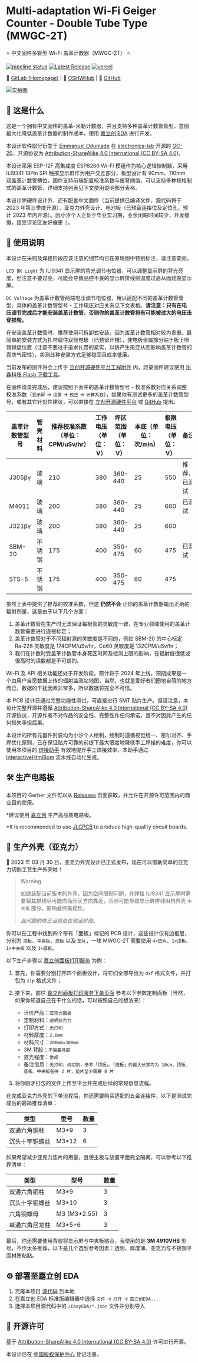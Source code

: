 # Multi-adaptation Wi-Fi Geiger Counter - Double Tube Type (MWGC-2T)

⭐ 中文固件多管型 Wi-Fi 盖革计数器（MWGC-2T） ⭐

[![pipeline status](https://gitlab.soraharu.com/XiaoXi/Multi-adaptation-Wi-Fi-Geiger-Counter-Double-Tube-Type/badges/master/pipeline.svg)](https://gitlab.soraharu.com/XiaoXi/Multi-adaptation-Wi-Fi-Geiger-Counter-Double-Tube-Type/-/commits/master) [![Latest Release](https://gitlab.soraharu.com/XiaoXi/Multi-adaptation-Wi-Fi-Geiger-Counter-Double-Tube-Type/-/badges/release.svg)](https://gitlab.soraharu.com/XiaoXi/Multi-adaptation-Wi-Fi-Geiger-Counter-Double-Tube-Type/-/releases) [![vercel](https://vercelbadge.soraharu.com/?app=interactivehtmlbom)](https://interactivehtmlbom.soraharu.com/)

🔗 [GitLab (Homepage)](https://gitlab.soraharu.com/XiaoXi/Multi-adaptation-Wi-Fi-Geiger-Counter-Double-Tube-Type) | 🔗 [OSHWHub](https://oshwhub.com/yanranxiaoxi/Multi-adaptation-Wi-Fi-Geiger-Counter-Double-Tube-Type) | 🔗 [GitHub](https://github.com/yanranxiaoxi/Multi-adaptation-Wi-Fi-Geiger-Counter-Double-Tube-Type)

![实拍图](https://downloadserver.soraharu.com:7000/Multi-adaptation%20Wi-Fi%20Geiger%20Counter%20-%20Double%20Tube%20Type/Image/Product_quality_1620x1080px.jpg)

## 🤔 这是什么

这是一个拥有中文固件的盖革-米勒计数器，并且支持多种盖革计数管管型，意图最大化降低盖革计数器的制作成本，使用 [嘉立创 EDA](https://lceda.cn/) 进行开发。

本设计软件部分衍生于 [Emmanuel Odunlade](https://twitter.com/emmaodunlade) 在 [electronics-lab](https://www.electronics-lab.com/) 开源的 [GC-20](https://www.electronics-lab.com/project/new-improved-geiger-counter-now-wifi/)，开源协议为 [Attribution-ShareAlike 4.0 International (CC BY-SA 4.0)](https://choosealicense.com/licenses/cc-by-sa-4.0/)。

本设计采用 ESP-12F 高集成度 ESP8266 Wi-Fi 模组作为核心逻辑控制器，采用 ILI9341 18Pin SPI 触摸显示屏作为用户交互部分，板型设计有 90mm、110mm 双盖革计数管槽位，固件支持前端配置校准系数与报警阈值，可以支持多种规格制式的盖革计数管，详细支持列表见下文使用说明部分表格。

本设计除硬件设计外，还有配套中文固件（当前提供已编译文件，源代码将于 2023 年第三季度开源）、亚克力外壳设计、电池板（已预留连接位及定位孔，预计 2023 年内开源）。因小汐个人正处于毕业实习期，业余闲暇时间较少，开发缓慢，接受评论区友好催更 :)。

## 🍭 使用说明

本设计在采购及焊接阶段应该注意的细节均已在原理图中特别标注，请注意查阅。

`LCD BK Light` 为 ILI9341 显示屏的背光调节电位器，可以调整显示屏的背光亮度，但注意不要过亮，可能会导致品控不良的显示屏排线侧温度过高从而烧毁显示屏。

`DC Voltage` 为盖革计数管两端电压调节电位器，用以适配不同的盖革计数管管型，具体的盖革计数管型号 - 工作电压对应关系见下文表格。**请注意：只有在电压调节完成后才能安装盖革计数管，否则你的盖革计数管将有可能被过大的电压击穿损毁。**

在安装盖革计数管时，推荐使用可拆卸式安装，因为盖革计数管相对较为贵重。最简单的安装方式为扎带窟住双侧电极（已预留开槽），使电极金属部分贴于板上喷锡焊盘位置（注意不要过于追求扎带的紧实，以防产生形变从而影响盖革计数管的真空气密性），实测此种安装方式足够稳固且成本低廉。

当前发布的固件将会上传于 [立创开源硬件平台工程附件](https://oshwhub.com/yanranxiaoxi/Multi-adaptation-Wi-Fi-Geiger-Counter-Double-Tube-Type) 内，烧录固件建议使用 [乐鑫科技 Flash 下载工具](https://www.espressif.com.cn/zh-hans/support/download/other-tools?keys=Flash+%E4%B8%8B%E8%BD%BD%E5%B7%A5%E5%85%B7)。

在固件烧录完成后，建议按照下表中的盖革计数管型号 - 校准系数对应关系调整校准系数（`显示屏` -> `设置` -> `校正` -> `计算系数`），如果你有测试更多的盖革计数管型号，或有其它针对性建议，可以直接在 [立创开源硬件平台](https://oshwhub.com/yanranxiaoxi/Multi-adaptation-Wi-Fi-Geiger-Counter-Double-Tube-Type) 或 [GitHub](https://github.com/yanranxiaoxi/Multi-adaptation-Wi-Fi-Geiger-Counter-Double-Tube-Type/issues) 提出。

| 盖革计数管型号 | 管壳材料 | 推荐校准系数（单位：CPM/uSv/hr） | 工作电压（单位：V） | 坪区范围（单位：V） | 本底（单位：次/min） | 极限电压（单位：V） | 备注         |
| -------------- | -------- | -------------------------------- | ------------------- | ------------------- | -------------------- | ------------------- | ------------ |
| J305βγ         | 玻璃     | 210                              | 380                 | 360-440             | 25                   | 550                 | 推荐，已测试 |
| M4011          | 玻璃     | 200                              | 380                 | 360-440             | 25                   | 600                 | 已测试       |
| J321βγ         | 玻璃     | 200                              | 380                 | 360-440             | 25                   | 600                 |              |
| SBM-20         | 不锈钢   | 175                              | 400                 | 350-475             | 60                   | 475                 | 已测试       |
| STS-5          | 不锈钢   | 175                              | 400                 | 350-475             | 60                   | 475                 |              |

虽然上表中提供了推荐的校准系数，但这 **仍然不会** 让你的盖革计数器输出正确的辐射剂量，这是由于以下几个方面：

1. 盖革计数管在生产时无法保证每根管的灵敏度一致，在专业领域使用的盖革计数管需要进行逐根标定；
1. 盖革计数管对于不同辐射源的灵敏度是不同的，例如 SBM-20 的中心标定 Ra-226 灵敏度是 174CPM/uSv/hr，Co60 灵敏度是 132CPM/uSv/hr；
1. 我们在计数时受盖革计数管本身死区时间及检测上限的影响，在辐射值很低或很高时的读数都是不可信的。

Wi-Fi 及 API 相关功能还处于开发阶段，预计将于 2024 年上线，预期成果是一个由用户自愿数据上传的辐射监测站地图，当然，也就是爱好者们圈地自萌的地方而已，数据的干扰因素非常多，所以数据将完全不可信。

本 PCB 设计已通过完整功能性测试，可直接进行 SMT 贴片生产。但请注意，本设计完整开源并遵循 [Attribution-ShareAlike 4.0 International (CC BY-SA 4.0)](https://choosealicense.com/licenses/cc-by-sa-4.0/) 开源协议，开源作者不对作品的安全性、完整性作任何承诺，且不对因此产生的任何损失承担后果。

本设计的所有元器件封装均为小汐个人绘制，绘制时遵循视觉统一、密尔对齐、手焊优化原则，已在保证贴片可靠的前提下最大限度地降低手工焊接的难度，你可以使用本项目的 [焊接助手](https://interactivehtmlbom.soraharu.com/Multi-adaptation-Wi-Fi-Geiger-Counter-Double-Tube-Type.html) 有效地提升手工焊接效率，本助手通过 [InteractiveHtmlBom](https://gitlab.soraharu.com/XiaoXi/InteractiveHtmlBom) 流水线自动化生成。

## 🛠️ 生产电路板

本项目的 Gerber 文件可以从 [Releases](https://gitlab.soraharu.com/XiaoXi/Multi-adaptation-Wi-Fi-Geiger-Counter-Double-Tube-Type/-/releases) 页面获取，并允许在开源许可范围内的商业目的使用。

*建议使用 [嘉立创](https://www.jlc.com/) 生产高品质电路板。

*It is recommended to use [JLCPCB](https://jlcpcb.com/) to produce high-quality circuit boards.

## 🔩 生产外壳（亚克力）

🎉 2023 年 03 月 30 日，亚克力外壳设计已正式发布，现在可以借助简单的亚克力切割工艺生产外壳啦！

> Warning
>
> 如欲装配当前版本的外壳，因为空间限制问题，在焊接 ILI9341 显示屏时需要将其排线尽可能向高压区方向靠近，否则可能导致显示屏排线阻挡外壳 `中夹板` 部分，影响最终美观性。
>
> *此问题的修正当前处在验证阶段。*

你可以在工程中找到四个带有「面板」标记的 PCB 设计，这些设计仅有边框层，分别为 `顶板`、`中夹板`、`底板` 以及 `垫片`，一块 MWGC-2T 需要使用 `4×垫片`、`1×顶板`、`1×中夹板` 以及 `1×底板`。

以下生产步骤以 [嘉立创面板打印服务](https://dos.szlcsc.com/) 为例：

1. 首先，你需要分别打开四个面板设计，将它们全部导出为 `dxf` 格式文件，并打包为 `zip` 格式文件；
2. 接下来，前往 [嘉立创面板打印服务下单页面](https://dos.szlcsc.com/dos/panel/print.html) 参考以下参数定制面板（当然，如果你知道自己在干什么的话，可以按照自己的想法来）：

	- 计价产品：`亚克力面板`
	- 定制材料：`透明亚克力`
	- 打印方式：`无打印`
	- 材料厚度：`2.8mm`
	- 材料尺寸：`200mm×300mm`
	- 3M 背胶：`不需要背胶`
	- 遮光程度：`常规`
	- 备注信息：`无打印，纯切割，参考「顶板」、「底板」的最大长宽均为 10cm，顶板、底板、中夹板各拼 2 片，垫片至少需要 8 片`

3. 将你刚才打包的文件上传至平台并完成后续的常规信息流程。

在完成亚克力外壳的下单流程后，你还需要购买适配的五金连接件，以下是测试完成后的最简推荐清单：

| 类型           | 型号  | 数量 |
| -------------- | ----- | ---- |
| 双通六角铜柱   | M3*9  | 3    |
| 沉头十字铜螺丝 | M3*12 | 6    |

如果希望减少亚克力垫片的用量，且使主板与放置平面完全隔离，可以参考以下推荐清单：

| 类型           | 型号         | 数量 |
| -------------- | ------------ | ---- |
| 双通六角铜柱   | M3*9         | 3    |
| 沉头十字铜螺丝 | M3*10        | 3    |
| 六角铜螺母     | M3 (M3*2.55) | 3    |
| 单通六角尼龙柱 | M3*5+6       | 3    |

最后，你还需要使用背胶将显示屏与中夹板贴合，我使用的是 **3M 4910VHB** 型号，不作太多推荐，以下是几个选型参考因素：透明、厚度薄、亚克力与不锈钢平面材质粘黏。


## ⚙️ 部署至嘉立创 EDA

1. 克隆本项目 [源代码](https://gitlab.soraharu.com/XiaoXi/Multi-adaptation-Wi-Fi-Geiger-Counter-Double-Tube-Type/-/archive/master/Multi-adaptation-Wi-Fi-Geiger-Counter-Double-Tube-Type-master.zip) 到本地
2. 在嘉立创 EDA 标准版编辑器中选择 `文件` -> `打开` -> `嘉立创EDA...`
3. 选择本项目源代码中的 `/EasyEDA/*.json` 文件并分别导入

## 📜 开源许可

基于 [Attribution-ShareAlike 4.0 International (CC BY-SA 4.0)](https://choosealicense.com/licenses/cc-by-sa-4.0/) 许可进行开源。

本设计已在 [中国版权保护中心](https://www.ccopyright.com.cn/) 登记注册。
